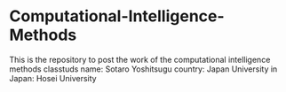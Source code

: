 # Computational-Intelligence-Methods
This is the repository to post the work of the computational intelligence methods classtuds
name: Sotaro Yoshitsugu
country: Japan
University in Japan: Hosei University

